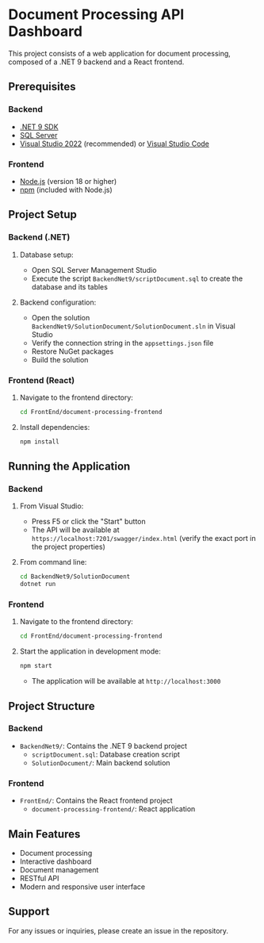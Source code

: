 # Document Processing API Dashboard

This project consists of a web application for document processing, composed of a .NET 9 backend and a React frontend.

## Prerequisites

### Backend
- [.NET 9 SDK](https://dotnet.microsoft.com/download)
- [SQL Server](https://www.microsoft.com/es-es/sql-server/sql-server-downloads)
- [Visual Studio 2022](https://visualstudio.microsoft.com/es/) (recommended) or [Visual Studio Code](https://code.visualstudio.com/)

### Frontend
- [Node.js](https://nodejs.org/) (version 18 or higher)
- [npm](https://www.npmjs.com/) (included with Node.js)

## Project Setup

### Backend (.NET)

1. Database setup:
   - Open SQL Server Management Studio
   - Execute the script `BackendNet9/scriptDocument.sql` to create the database and its tables

2. Backend configuration:
   - Open the solution `BackendNet9/SolutionDocument/SolutionDocument.sln` in Visual Studio
   - Verify the connection string in the `appsettings.json` file
   - Restore NuGet packages
   - Build the solution

### Frontend (React)

1. Navigate to the frontend directory:
   ```bash
   cd FrontEnd/document-processing-frontend
   ```

2. Install dependencies:
   ```bash
   npm install
   ```

## Running the Application

### Backend
1. From Visual Studio:
   - Press F5 or click the "Start" button
   - The API will be available at `https://localhost:7201/swagger/index.html` (verify the exact port in the project properties)

2. From command line:
   ```bash
   cd BackendNet9/SolutionDocument
   dotnet run
   ```

### Frontend
1. Navigate to the frontend directory:
   ```bash
   cd FrontEnd/document-processing-frontend
   ```

2. Start the application in development mode:
   ```bash
   npm start
   ```
   - The application will be available at `http://localhost:3000`

## Project Structure

### Backend
- `BackendNet9/`: Contains the .NET 9 backend project
  - `scriptDocument.sql`: Database creation script
  - `SolutionDocument/`: Main backend solution

### Frontend
- `FrontEnd/`: Contains the React frontend project
  - `document-processing-frontend/`: React application

## Main Features
- Document processing
- Interactive dashboard
- Document management
- RESTful API
- Modern and responsive user interface

## Support

For any issues or inquiries, please create an issue in the repository.